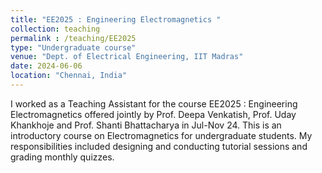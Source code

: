 ```yaml
---
title: "EE2025 : Engineering Electromagnetics "
collection: teaching
permalink : /teaching/EE2025
type: "Undergraduate course"
venue: "Dept. of Electrical Engineering, IIT Madras"
date: 2024-06-06
location: "Chennai, India"
---
```


I worked as a Teaching Assistant for the course EE2025 : Engineering Electromagnetics offered jointly by Prof. Deepa Venkatish, Prof. Uday Khankhoje and Prof. Shanti Bhattacharya in Jul-Nov 24. This is an introductory course on Electromagnetics for undergraduate students. My responsibilities included designing and conducting tutorial sessions and grading monthly quizzes.